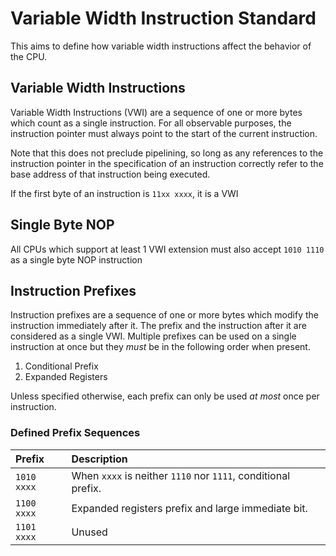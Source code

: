 # Variable Width Instruction Standard

This aims to define how variable width instructions affect the behavior of the CPU.

## Variable Width Instructions

Variable Width Instructions (VWI) are a sequence of one or more bytes which count as a single instruction. For all observable purposes, the instruction pointer must always point to the start of the current instruction.

Note that this does not preclude pipelining, so long as any references to the instruction pointer in the specification of an instruction correctly refer to the base address of that instruction being executed.

If the first byte of an instruction is `11xx xxxx`, it is a VWI

## Single Byte NOP

All CPUs which support at least 1 VWI extension must also accept `1010 1110` as a single byte NOP instruction

## Instruction Prefixes

Instruction prefixes are a sequence of one or more bytes which modify the instruction immediately after it. The prefix and the instruction after it are considered as a single VWI. Multiple prefixes can be used on a single instruction at once but they _must_ be in the following order when present.

1. Conditional Prefix
2. Expanded Registers

Unless specified otherwise, each prefix can only be used _at most_ once per instruction.

### Defined Prefix Sequences

| Prefix      | Description                                                   |
|:------------|:--------------------------------------------------------------|
| `1010 xxxx` | When `xxxx` is neither `1110` nor `1111`, conditional prefix. |
| `1100 xxxx` | Expanded registers prefix and large immediate bit.            |
| `1101 xxxx` | Unused                                                        |

